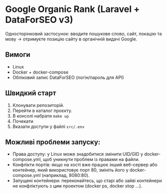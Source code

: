 # Google Organic Rank (Laravel + DataForSEO v3)

Односторінковий застосунок: вводите пошукове слово, сайт, локацію та мову → отримуєте позицію сайту в органічній видачі Google.

## Вимоги
- Linux 
- Docker + docker-compose
- Обліковий запис DataForSEO (логін/пароль для API)

## Швидкий старт
1. Клонувати репозиторій.
2. Перейти в каталог проєкту.
3. В консолі набрати `make up`
4. Почекати
5. Вказати доступи у файлі `src/.env`

## Можливі проблеми запуску:

- Права доступу: у Linux може знадобитися змінити UID/GID у docker-compose.yml, щоб уникнути проблем із правами на файли.  
- Конфлікти портів: якщо на хості вже працює інший веб-сервер або контейнер, який використовує порт 80, змініть його у docker-compose.yml 
(наприклад, 8080:80).
- Запущені контейнери: переконайтесь, що старі або зайві контейнери не конфліктують з цим проектом (docker ps, docker stop ...).
